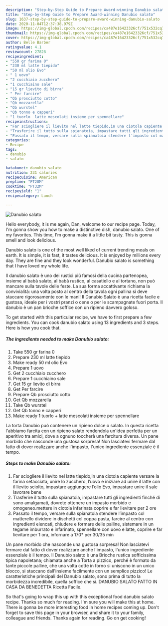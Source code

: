 ```yaml
---
description: "Step-by-Step Guide to Prepare Award-winning Danubio salato"
title: "Step-by-Step Guide to Prepare Award-winning Danubio salato"
slug: 1637-step-by-step-guide-to-prepare-award-winning-danubio-salato
date: 2020-11-04T12:37:38.979Z
image: https://img-global.cpcdn.com/recipes/ca487e16423326cf/751x532cq70/danubio-salato-recipe-main-photo.jpg
thumbnail: https://img-global.cpcdn.com/recipes/ca487e16423326cf/751x532cq70/danubio-salato-recipe-main-photo.jpg
cover: https://img-global.cpcdn.com/recipes/ca487e16423326cf/751x532cq70/danubio-salato-recipe-main-photo.jpg
author: Belle Barber
ratingvalue: 4.1
reviewcount: 27828
recipeingredient:
- "550 gr farina 0"
- "230 ml latte tiepido"
- "50 ml olio Evo"
- " 1 uovo"
- "2 cucchiaio zucchero"
- "1 cucchiaino sale"
- "15 gr lievito di birra"
- " Per farcire"
- "Qb prosciutto cotto"
- "Qb mozzarella"
- "Qb wurstel"
- "Qb tonno e capperi"
- "1 tuorlo  latte mescolati insieme per spennellare"
recipeinstructions:
- "Far sciogliere il lievito nel latte tiepido,in una ciotola capiente versare la farina setacciata, unire lo zucchero, l’uovo e iniziare ad unire il latte con il lievito sciolto, impastare aggiungere l’olio Evo, impastare unire il sale lavorare bene"
- "Trasferire il tutto sulla spianatoia, impastare tutti gli ingredienti finché di sono amalgamati, dovrete ottenere un impasto morbido e omogeneo.mettere in ciotola infarinata coprire e far lievitare per 2 ore"
- "Passato il tempo, versare sulla spianatoia stendere l’impasto col matterello dividere in dischetti col coppa pasta, farcire al centro con ingredienti elencati, chiudere e formare delle palline, sistemare in un tegame imburrato e infarinato, spennellare con uovo e latte, coprire e far lievitare per 1 ora, infornare a 170* per 30/35 min"
categories:
- Recipe
tags:
- danubio
- salato

katakunci: danubio salato 
nutrition: 231 calories
recipecuisine: American
preptime: "PT28M"
cooktime: "PT32M"
recipeyield: "1"
recipecategory: Lunch

---
```



![Danubio salato](https://img-global.cpcdn.com/recipes/ca487e16423326cf/751x532cq70/danubio-salato-recipe-main-photo.jpg)

Hello everybody, it is me again, Dan, welcome to our recipe page. Today, I'm gonna show you how to make a distinctive dish, danubio salato. One of my favorites. This time, I'm gonna make it a little bit tasty. This is gonna smell and look delicious.

Danubio salato is one of the most well liked of current trending meals on earth. It is simple, it is fast, it tastes delicious. It is enjoyed by millions every day. They are fine and they look wonderful. Danubio salato is something that I have loved my whole life.

Il danubio salato è uno dei rustici più famosi della cucina partenopea, insieme al babà salato, al babà rustico, al casatiello e al tortano, non può mancare sulla tavole delle feste. La sua forma accattivante richiama la convivialità: una volta posto al centro della tavola ogni pallina si deve staccare rigorosamente con le mani! Il Danubio Salato è una ricetta facile e gustosa, ideale per i vostri pranzi o cene o per le scampagnate fuori porta. Il danubio è un pan brioche soffice con un ripieno davvero goloso.


To get started with this particular recipe, we have to first prepare a few ingredients. You can cook danubio salato using 13 ingredients and 3 steps. Here is how you cook that.

<!--inarticleads1-->

##### The ingredients needed to make Danubio salato:

1. Take 550 gr farina 0
1. Prepare 230 ml latte tiepido
1. Make ready 50 ml olio Evo
1. Prepare  1 uovo
1. Get 2 cucchiaio zucchero
1. Prepare 1 cucchiaino sale
1. Get 15 gr lievito di birra
1. Get  Per farcire
1. Prepare Qb prosciutto cotto
1. Get Qb mozzarella
1. Take Qb wurstel
1. Get Qb tonno e capperi
1. Make ready 1 tuorlo + latte mescolati insieme per spennellare


La torta Danubio può contenere un ripieno dolce o salato. In questa ricetta l&#39;abbiamo farcita con un ripieno salato rendendola un&#39;idea perfetta per un aperitivo tra amici, dove a ognuno toccherà una farcitura diversa. Un pane morbido che nasconde una gustosa sorpresa! Non lasciatevi fermare dal fatto di dover realizzare anche l&#39;impasto, l&#39;unico ingrediente essenziale è il tempo. 

<!--inarticleads2-->

##### Steps to make Danubio salato:

1. Far sciogliere il lievito nel latte tiepido,in una ciotola capiente versare la farina setacciata, unire lo zucchero, l’uovo e iniziare ad unire il latte con il lievito sciolto, impastare aggiungere l’olio Evo, impastare unire il sale lavorare bene
1. Trasferire il tutto sulla spianatoia, impastare tutti gli ingredienti finché di sono amalgamati, dovrete ottenere un impasto morbido e omogeneo.mettere in ciotola infarinata coprire e far lievitare per 2 ore
1. Passato il tempo, versare sulla spianatoia stendere l’impasto col matterello dividere in dischetti col coppa pasta, farcire al centro con ingredienti elencati, chiudere e formare delle palline, sistemare in un tegame imburrato e infarinato, spennellare con uovo e latte, coprire e far lievitare per 1 ora, infornare a 170* per 30/35 min


Un pane morbido che nasconde una gustosa sorpresa! Non lasciatevi fermare dal fatto di dover realizzare anche l&#39;impasto, l&#39;unico ingrediente essenziale è il tempo. Il Danubio salato è una Brioche rustica sofficissima tipica napoletana; chiamata anche a Torta a pizzico, perché è formato da tante piccole palline, che una volta cotte in forno si uniscono in un unico blocco, si staccano dall&#39;insieme facilmente con un semplice pizzico! Le caratteristiche principali del Danubio salato, sono prima di tutto la morbidezza incredibile, quella soffice che si. DANUBIO SALATO FATTO IN CASA DA BENEDETTA Ricetta Facile. 

So that's going to wrap this up with this exceptional food danubio salato recipe. Thanks so much for reading. I'm sure you will make this at home. There is gonna be more interesting food in home recipes coming up. Don't forget to save this page in your browser, and share it to your family, colleague and friends. Thanks again for reading. Go on get cooking!
